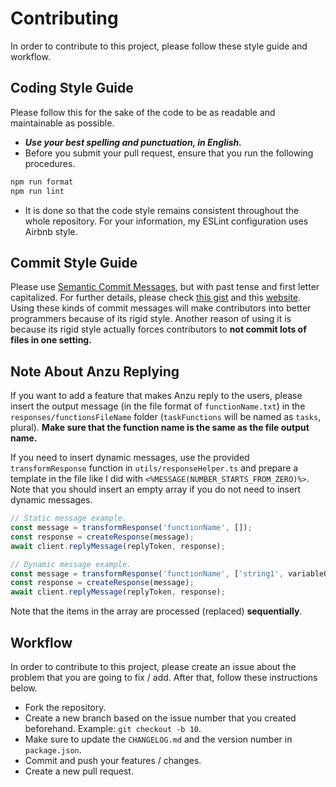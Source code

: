 # Contributing

In order to contribute to this project, please follow these style guide and workflow.

## Coding Style Guide

Please follow this for the sake of the code to be as readable and maintainable as possible.

- **_Use your best spelling and punctuation, in English._**
- Before you submit your pull request, ensure that you run the following procedures.

```bash
npm run format
npm run lint
```

- It is done so that the code style remains consistent throughout the whole repository. For your information, my ESLint configuration uses Airbnb style.

## Commit Style Guide

Please use [Semantic Commit Messages](https://seesparkbox.com/foundry/semantic_commit_messages), but with past tense and first letter capitalized. For further details, please check [this gist](https://gist.github.com/joshbuchea/6f47e86d2510bce28f8e7f42ae84c716) and this [website](https://www.conventionalcommits.org/en/v1.0.0/). Using these kinds of commit messages will make contributors into better programmers because of its rigid style. Another reason of using it is because its rigid style actually forces contributors to **not commit lots of files in one setting.**

## Note About Anzu Replying

If you want to add a feature that makes Anzu reply to the users, please insert the output message (in the file format of `functionName.txt`) in the `responses/functionsFileName` folder (`taskFunctions` will be named as `tasks`, plural). **Make sure that the function name is the same as the file output name.**

If you need to insert dynamic messages, use the provided `transformResponse` function in `utils/responseHelper.ts` and prepare a template in the file like I did with `<%MESSAGE(NUMBER_STARTS_FROM_ZERO)%>`. Note that you should insert an empty array if you do not need to insert dynamic messages.

```javascript
// Static message example.
const message = transformResponse('functionName', []);
const response = createResponse(message);
await client.replyMessage(replyToken, response);

// Dynamic message example.
const message = transformResponse('functionName', ['string1', variableOne]);
const response = createResponse(message);
await client.replyMessage(replyToken, response);
```

Note that the items in the array are processed (replaced) **sequentially**.

## Workflow

In order to contribute to this project, please create an issue about the problem that you are going to fix / add. After that, follow these instructions below.

- Fork the repository.
- Create a new branch based on the issue number that you created beforehand. Example: `git checkout -b 10`.
- Make sure to update the `CHANGELOG.md` and the version number in `package.json`.
- Commit and push your features / changes.
- Create a new pull request.
